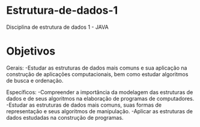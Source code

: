 # Estrutura-de-dados-1
Disciplina de estrutura de dados 1 - JAVA

# Objetivos

Gerais:
-Estudar as estruturas de dados mais comuns e sua aplicação na construção de aplicações computacionais, bem como estudar algoritmos de busca e ordenação.

Específicos:
-Compreender a importância da modelagem das estruturas de dados e de seus algoritmos na elaboração de programas de computadores.
-Estudar as estruturas de dados mais comuns, suas formas de representação e seus algoritmos de manipulação.
-Aplicar as estruturas de dados estudadas na construção de programas.
